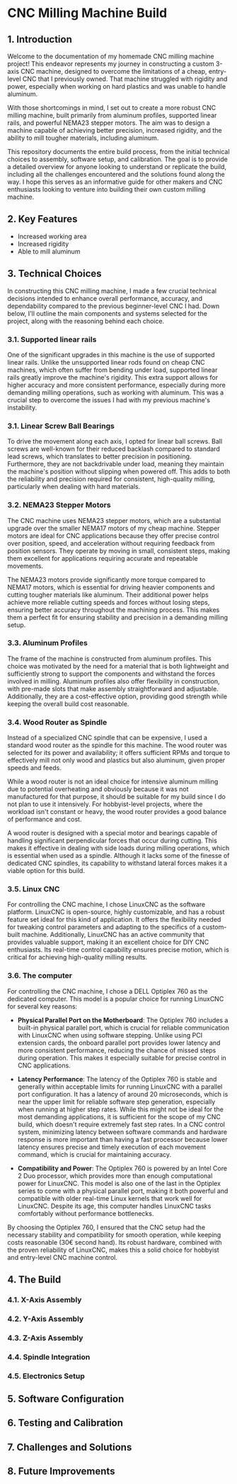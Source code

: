 # CNC Milling Machine Build

## 1. Introduction
Welcome to the documentation of my homemade CNC milling machine project! This endeavor represents my journey in constructing a custom 3-axis CNC machine, designed to overcome the limitations of a cheap, entry-level CNC that I previously owned. That machine struggled with rigidity and power, especially when working on hard plastics and was unable to handle aluminum.

With those shortcomings in mind, I set out to create a more robust CNC milling machine, built primarily from aluminum profiles, supported linear rails, and powerful NEMA23 stepper motors. The aim was to design a machine capable of achieving better precision, increased rigidity, and the ability to mill tougher materials, including aluminum.

This repository documents the entire build process, from the initial technical choices to assembly, software setup, and calibration. The goal is to provide a detailed overview for anyone looking to understand or replicate the build, including all the challenges encountered and the solutions found along the way. I hope this serves as an informative guide for other makers and CNC enthusiasts looking to venture into building their own custom milling machine.

## 2. Key Features
- Increased working area
- Increased rigidity
- Able to mill aluminum

## 3. Technical Choices
In constructing this CNC milling machine, I made a few crucial technical decisions intended to enhance overall performance, accuracy, and dependability compared to the previous beginner-level CNC I had. Down below, I'll outline the main components and systems selected for the project, along with the reasoning behind each choice.

### 3.1. Supported linear rails
One of the significant upgrades in this machine is the use of supported linear rails. Unlike the unsupported linear rods found on cheap CNC machines, which often suffer from bending under load, supported linear rails greatly improve the machine's rigidity. This extra support allows for higher accuracy and more consistent performance, especially during more demanding milling operations, such as working with aluminum. This was a crucial step to overcome the issues I had with my previous machine's instability.

### 3.1. Linear Screw Ball Bearings
To drive the movement along each axis, I opted for linear ball screws. Ball screws are well-known for their reduced backlash compared to standard lead screws, which translates to better precision in positioning. Furthermore, they are not backdrivable under load, meaning they maintain the machine's position without slipping when powered off. This adds to both the reliability and precision required for consistent, high-quality milling, particularly when dealing with hard materials.

### 3.2. NEMA23 Stepper Motors
The CNC machine uses NEMA23 stepper motors, which are a substantial upgrade over the smaller NEMA17 motors of my cheap machine. Stepper motors are ideal for CNC applications because they offer precise control over position, speed, and acceleration without requiring feedback from position sensors. They operate by moving in small, consistent steps, making them excellent for applications requiring accurate and repeatable movements.

The NEMA23 motors provide significantly more torque compared to NEMA17 motors, which is essential for driving heavier components and cutting tougher materials like aluminum. Their additional power helps achieve more reliable cutting speeds and forces without losing steps, ensuring better accuracy throughout the machining process. This makes them a perfect fit for ensuring stability and precision in a demanding milling setup.

### 3.3. Aluminum Profiles
The frame of the machine is constructed from aluminum profiles. This choice was motivated by the need for a material that is both lightweight and sufficiently strong to support the components and withstand the forces involved in milling. Aluminum profiles also offer flexibility in construction, with pre-made slots that make assembly straightforward and adjustable. Additionally, they are a cost-effective option, providing good strength while keeping the overall build cost reasonable.


### 3.4. Wood Router as Spindle
Instead of a specialized CNC spindle that can be expensive, I used a standard wood router as the spindle for this machine. The wood router was selected for its power and availability; it offers sufficient RPMs and torque to effectively mill not only wood and plastics but also aluminum, given proper speeds and feeds. 

While a wood router is not an ideal choice for intensive aluminum milling due to potential overheating and obviously because it was not manufactured for that purpose, it should be suitable for my build since I do not plan to use it intensively. For hobbyist-level projects, where the workload isn't constant or heavy, the wood router provides a good balance of performance and cost.

A wood router is designed with a special motor and bearings capable of handling significant perpendicular forces that occur during cutting. This makes it effective in dealing with side loads during milling operations, which is essential when used as a spindle. Although it lacks some of the finesse of dedicated CNC spindles, its capability to withstand lateral forces makes it a viable option for this build.

### 3.5. Linux CNC
For controlling the CNC machine, I chose LinuxCNC as the software platform. LinuxCNC is open-source, highly customizable, and has a robust feature set ideal for this kind of application. It offers the flexibility needed for tweaking control parameters and adapting to the specifics of a custom-built machine. Additionally, LinuxCNC has an active community that provides valuable support, making it an excellent choice for DIY CNC enthusiasts. Its real-time control capability ensures precise motion, which is critical for achieving high-quality milling results.

### 3.6. The computer
For controlling the CNC machine, I chose a DELL Optiplex 760 as the dedicated computer. This model is a popular choice for running LinuxCNC for several key reasons:

- **Physical Parallel Port on the Motherboard**: The Optiplex 760 includes a built-in physical parallel port, which is crucial for reliable communication with LinuxCNC when using software stepping. Unlike using PCI extension cards, the onboard parallel port provides lower latency and more consistent performance, reducing the chance of missed steps during operation. This makes it especially suitable for precise control in CNC applications.

- **Latency Performance**: The latency of the Optiplex 760 is stable and generally within acceptable limits for running LinuxCNC with a parallel port configuration. It has a latency of around 20 microseconds, which is near the upper limit for reliable software step generation, especially when running at higher step rates. While this might not be ideal for the most demanding applications, it is sufficient for the scope of my CNC build, which doesn't require extremely fast step rates. In a CNC control system, minimizing latency between software commands and hardware response is more important than having a fast processor because lower latency ensures precise and timely execution of each movement command, which is crucial for maintaining accuracy.

- **Compatibility and Power**: The Optiplex 760 is powered by an Intel Core 2 Duo processor, which provides more than enough computational power for LinuxCNC. This model is also one of the last in the Optiplex series to come with a physical parallel port, making it both powerful and compatible with older real-time Linux kernels that work well for LinuxCNC. Despite its age, this computer handles LinuxCNC tasks comfortably without performance bottlenecks.

By choosing the Optiplex 760, I ensured that the CNC setup had the necessary stability and compatibility for smooth operation, while keeping costs reasonable (30€ second hand). Its robust hardware, combined with the proven reliability of LinuxCNC, makes this a solid choice for hobbyist and entry-level CNC machine control.

## 4. The Build

### 4.1. X-Axis Assembly

### 4.2. Y-Axis Assembly

### 4.3. Z-Axis Assembly

### 4.4. Spindle Integration

### 4.5. Electronics Setup

## 5. Software Configuration

## 6. Testing and Calibration

## 7. Challenges and Solutions

## 8. Future Improvements
